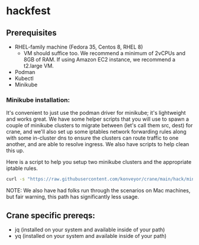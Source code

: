 # hackfest

## Prerequisites

* RHEL-family machine (Fedora 35, Centos 8, RHEL 8)
  - VM should suffice too. We recommend a minimum of 2vCPUs and 8GB of RAM. If using Amazon EC2 instance, we recommend a t2.large VM.
* Podman
* Kubectl
* Minikube

### Minikube installation:

It's convenient to just use the podman driver for minikube; it's lightweight and works great. We have some helper scripts that you will use to spawn a couple of minikube clusters to migrate between (let's call them src, dest) for crane, and we'll also set up some iptables network forwarding rules along with some in-cluster dns to ensure the clusters can route traffic to one another, and are able to resolve ingress. We also have scripts to help clean this up.

Here is a script to help you setup two minikube clusters and the appropriate iptable rules.
```bash
curl -s "https://raw.githubusercontent.com/konveyor/crane/main/hack/minikube-clusters-start.sh" | bash
```
NOTE: We also have had folks run through the scenarios on Mac machines, but fair warning, this path has significantly less usage.

## Crane specific prereqs:

* jq (installed on your system and available inside of your path)
* yq (installed on your system and available inside of your path)
